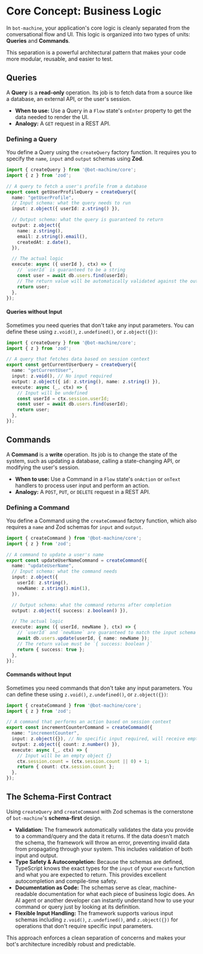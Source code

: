 # Core Concept: Business Logic

In `bot-machine`, your application's core logic is cleanly separated from the conversational flow and UI. This logic is organized into two types of units: **Queries** and **Commands**.

This separation is a powerful architectural pattern that makes your code more modular, reusable, and easier to test.

## Queries

A **Query** is a **read-only** operation. Its job is to fetch data from a source like a database, an external API, or the user's session.

-   **When to use:** Use a Query in a `Flow` state's `onEnter` property to get the data needed to render the UI.
-   **Analogy:** A `GET` request in a REST API.

### Defining a Query

You define a Query using the `createQuery` factory function. It requires you to specify the `name`, `input` and `output` schemas using **Zod**.

```typescript
import { createQuery } from '@bot-machine/core';
import { z } from 'zod';

// A query to fetch a user's profile from a database
export const getUserProfileQuery = createQuery({
  name: "getUserProfile",
  // Input schema: what the query needs to run
  input: z.object({ userId: z.string() }),

  // Output schema: what the query is guaranteed to return
  output: z.object({
    name: z.string(),
    email: z.string().email(),
    createdAt: z.date(),
  }),

  // The actual logic
  execute: async ({ userId }, ctx) => {
    // `userId` is guaranteed to be a string
    const user = await db.users.find(userId);
    // The return value will be automatically validated against the output schema
    return user;
  },
});
```

#### Queries without Input

Sometimes you need queries that don't take any input parameters. You can define these using `z.void()`, `z.undefined()`, or `z.object({})`:

```typescript
import { createQuery } from '@bot-machine/core';
import { z } from 'zod';

// A query that fetches data based on session context
export const getCurrentUserQuery = createQuery({
  name: "getCurrentUser",
  input: z.void(), // No input required
  output: z.object({ id: z.string(), name: z.string() }),
  execute: async (_, ctx) => {
    // Input will be undefined
    const userId = ctx.session.userId;
    const user = await db.users.find(userId);
    return user;
  },
});
```

## Commands

A **Command** is a **write** operation. Its job is to change the state of the system, such as updating a database, calling a state-changing API, or modifying the user's session.

-   **When to use:** Use a Command in a `Flow` state's `onAction` or `onText` handlers to process user input and perform an action.
-   **Analogy:** A `POST`, `PUT`, or `DELETE` request in a REST API.

### Defining a Command

You define a Command using the `createCommand` factory function, which also requires a `name` and Zod schemas for `input` and `output`.

```typescript
import { createCommand } from '@bot-machine/core';
import { z } from 'zod';

// A command to update a user's name
export const updateUserNameCommand = createCommand({
  name: "updateUserName",
  // Input schema: what the command needs
  input: z.object({
    userId: z.string(),
    newName: z.string().min(1),
  }),

  // Output schema: what the command returns after completion
  output: z.object({ success: z.boolean() }),

  // The actual logic
  execute: async ({ userId, newName }, ctx) => {
    // `userId` and `newName` are guaranteed to match the input schema
    await db.users.update(userId, { name: newName });
    // The return value must be `{ success: boolean }`
    return { success: true };
  },
});
```

#### Commands without Input

Sometimes you need commands that don't take any input parameters. You can define these using `z.void()`, `z.undefined()`, or `z.object({})`:

```typescript
import { createCommand } from '@bot-machine/core';
import { z } from 'zod';

// A command that performs an action based on session context
export const incrementCounterCommand = createCommand({
  name: "incrementCounter",
  input: z.object({}), // No specific input required, will receive empty object
  output: z.object({ count: z.number() }),
  execute: async (_, ctx) => {
    // Input will be an empty object {}
    ctx.session.count = (ctx.session.count || 0) + 1;
    return { count: ctx.session.count };
  },
});
```

## The Schema-First Contract

Using `createQuery` and `createCommand` with Zod schemas is the cornerstone of `bot-machine`'s **schema-first** design.

-   **Validation:** The framework automatically validates the data you provide to a command/query and the data it returns. If the data doesn't match the schema, the framework will throw an error, preventing invalid data from propagating through your system. This includes validation of both input and output.
-   **Type Safety & Autocompletion:** Because the schemas are defined, TypeScript knows the exact types for the `input` of your `execute` function and what you are expected to return. This provides excellent autocompletion and compile-time safety.
-   **Documentation as Code:** The schemas serve as clear, machine-readable documentation for what each piece of business logic does. An AI agent or another developer can instantly understand how to use your command or query just by looking at its definition.
-   **Flexible Input Handling:** The framework supports various input schemas including `z.void()`, `z.undefined()`, and `z.object({})` for operations that don't require specific input parameters.

This approach enforces a clean separation of concerns and makes your bot's architecture incredibly robust and predictable.

